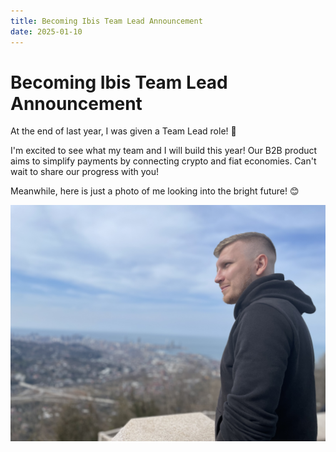 ```yaml
---
title: Becoming Ibis Team Lead Announcement
date: 2025-01-10
---
```


# Becoming Ibis Team Lead Announcement

At the end of last year, I was given a Team Lead role! 🎉

I'm excited to see what my team and I will build this year! Our B2B product aims to simplify payments by connecting crypto and fiat economies. Can't wait to share our progress with you!

Meanwhile, here is just a photo of me looking into the bright future! 😊

![](thumb.JPG)
